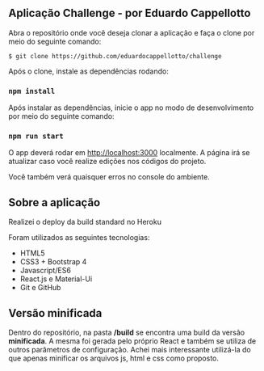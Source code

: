 ## Aplicação Challenge - por Eduardo Cappellotto

Abra o repositório onde você deseja clonar a aplicação e faça o clone por meio do seguinte comando:

 `$ git clone https://github.com/eduardocappellotto/challenge`
 
Após o clone, instale as dependências rodando:

### `npm install`

Após instalar as dependências, inicie o app no modo de desenvolvimento por meio do seguinte comando:

### `npm run start`


O app deverá rodar em [http://localhost:3000](http://localhost:3000) localmente. A página irá se atualizar caso você realize edições nos códigos do projeto.

Você também verá quaisquer erros no console do ambiente.

## Sobre a aplicação

Realizei o deploy da build standard no Heroku

Foram utilizados as seguintes tecnologias:

 - HTML5
 - CSS3 + Bootstrap 4
 - Javascript/ES6
 - React.js e Material-Ui
 - Git e GitHub

## Versão minificada

Dentro do repositório, na pasta **/build** se encontra uma build da versão **minificada**. A mesma foi gerada pelo próprio React e também se utiliza de outros parâmetros de configuração.  Achei mais interessante utilizá-la do que apenas minificar os arquivos js, html e css como proposto.
